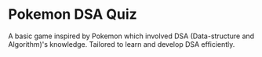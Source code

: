 # Pokemon DSA Quiz 
A basic game inspired by Pokemon which involved DSA (Data-structure and Algorithm)'s knowledge. Tailored to learn and develop DSA efficiently.
